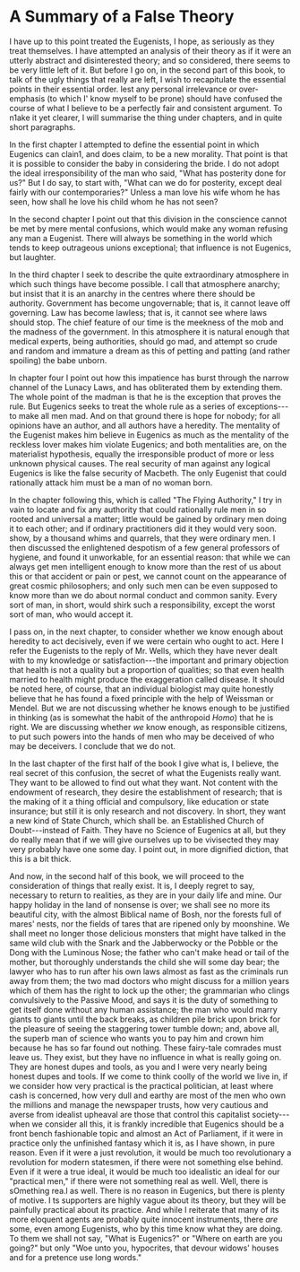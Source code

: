 # A Summary of a False Theory

I have up to this point treated the Eugenists, I hope, as seriously as they treat themselves. I have attempted an analysis of their theory as if it were an utterly abstract and disinterested theory; and so considered, there seems to be very little left of it. But before I go on, in the second part of this book, to talk of the ugly things that really are left, I wish to recapitulate the essential points in their essential order. lest any personal irrelevance or over-emphasis (to which I' know myself to be prone) should have confused the course of what I believe to be a perfectly fair and consistent argument. To n1ake it yet clearer, I will summarise the thing under chapters, and in quite short paragraphs.

In the first chapter I attempted to define the essential point in which Eugenics can clain1, and does claim, to be a new morality. That point is that it is possible to consider the baby in considering the bride. I do not adopt the ideal irresponsibility of the man who said, "What has posterity done for us?" But I do say, to start with, "What can we do for posterity, except deal fairly with our contemporaries?" Unless a man love his wife whom he has seen, how shall he love his child whom he has not seen?

In the second chapter I point out that this division in the conscience cannot be met by mere mental confusions, which would make any woman refusing any man a Eugenist. There will always be something in the world which tends to keep outrageous unions exceptional; that influence is not Eugenics, but laughter.

In the third chapter I seek to describe the quite extraordinary atmosphere in which such things have become possible. I call that atmosphere anarchy; but insist that it is an anarchy in the centres where there should be authority. Government has become ungovernable; that is, it cannot leave off governing. Law has become lawless; that is, it cannot see where laws should stop. The chief feature of our time is the meekness of the mob and the madness of the government. In this atmosphere it is natural enough that medical experts, being authorities, should go mad, and attempt so crude and random and immature a dream as this of petting and patting (and rather spoiling) the babe unborn.

In chapter four I point out how this impatience has burst through the narrow channel of the Lunacy Laws, and has obliterated them by extending them. The whole point of the madman is that he is the exception that proves the rule. But Eugenics seeks to treat the whole rule as a series of exceptions---to make all men mad. And on that ground there is hope for nobody; for all opinions have an author, and all authors have a heredity. The mentality of the Eugenist makes him believe in Eugenics as much as the mentality of the reckless lover makes him violate Eugenics; and both mentalities are, on the materialist hypothesis, equally the irresponsible product of more or less unknown physical causes. The real security of man against any logical Eugenics is like the false security of Macbeth. The only Eugenist that could rationally attack him must be a man of no woman born.

In the chapter following this, which is called "The Flying Authority," I try in vain to locate and fix any authority that could rationally rule men in so rooted and universal a matter; little would be gained by ordinary men doing it to each other; and if ordinary practitioners did it they would very soon. show, by a thousand whims and quarrels, that they were ordinary men. I then discussed the enlightened despotism of a few general professors of hygiene, and found it unworkable, for an essential reason: that while we can always get men intelligent enough to know more than the rest of us about this or that accident or pain or pest, we cannot count on the appearance of great cosmic philosophers; and only such men can be even supposed to know more than we do about normal conduct and common sanity. Every sort of man, in short, would shirk such a responsibility, except the worst sort of man, who would accept it.

I pass on, in the next chapter, to consider whether we know enough about heredity to act decisively, even if we were certain who ought to act. Here I refer the Eugenists to the reply of Mr. Wells, which they have never dealt with to my knowledge or satisfaction---the important and primary objection that health is not a quality but a proportion of qualities; so that even health married to health might produce the exaggeration called disease. It should be noted here, of course, that an individual biologist may quite honestly believe that he has found a fixed principle with the help of Weissman or Mendel. But we are not discussing whether he knows enough to be justified in thinking (as is somewhat the habit of the anthropoid *Homo*) that he is right. We are discussing whether *we* know enough, as responsible citizens, to put such powers into the hands of men who may be deceived of who may be deceivers. I conclude that we do not.

In the last chapter of the first half of the book I give what is, I believe, the real secret of this confusion, the secret of what the Eugenists really want. They want to be allowed to find out what they want. Not content with the endowment of research, they desire the establishment of research; that is the making of it a thing official and compulsory, like education or state insurance; but still it is only research and not discovery. In short, they want a new kind of State Church, which shall be. an Established Church of Doubt---instead of Faith. They have no Science of Eugenics at all, but they do really mean that if we will give ourselves up to be vivisected they may very probably have one some day. I point out, in more dignified diction, that this is a bit thick.

And now, in the second half of this book, we will proceed to the consideration of things that really exist. It is, I deeply regret to say, necessary to return to realities, as they are in your daily life and mine. Our happy holiday in the land of nonsense is over; we shall see no more its beautiful city, with the almost Biblical name of Bosh, nor the forests full of mares' nests, nor the fields of tares that are ripened only by moonshine. We shall meet no longer those delicious monsters that might have talked in the same wild club with the Snark and the Jabberwocky or the Pobble or the Dong with the Luminous Nose; the father who can't make head or tail of the mother, but thoroughly understands the child she will some day bear; the lawyer who has to run after his own laws almost as fast as the criminals run away from them; the two mad doctors who might discuss for a million years which of them has the right to lock up the other; the grammarian who clings convulsively to the Passive Mood, and says it is the duty of something to get itself done without any human assistance; the man who would marry giants to giants until the back breaks, as children pile brick upon brick for the pleasure of seeing the staggering tower tumble down; and, above all, the superb man of science who wants you to pay him and crown him because he has so far found out nothing. These fairy-tale comrades must leave us. They exist, but they have no influence in what is really going on. They are honest dupes and tools, as you and I were very nearly being honest dupes and tools. If we come to think coolly of the world we live in, if we consider how very practical is the practical politician, at least where cash is concerned, how very dull and earthy are most of the men who own the millions and manage the newspaper trusts, how very cautious and averse from idealist upheaval are those that control this capitalist society---when we consider all this, it is frankly incredible that Eugenics should be a front bench fashionable topic and almost an Act of Parliament, if it were in practice only the unfinished fantasy which it is, as I have shown, in pure reason. Even if it were a just revolution, it would be much too revolutionary a revolution for modern statesmen, if there were not something else behind. Even if it were a true ideal, it would be much too idealistic an ideal for our "practical men," if there were not something real as well. Well, there is sOmething rea.l as well. There is no reason in Eugenics, but there is plenty of motive. I ts supporters are highly vague about its theory, but they will be painfully practical about its practice. And while I reiterate that many of its more eloquent agents are probably quite innocent instruments, there *are* some, even among Eugenists, who by this time know what they are doing. To them we shall not say, "What is Eugenics?" or "Where on earth are you going?" but only "Woe unto you, hypocrites, that devour widows' houses and for a pretence use long words."
